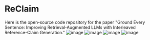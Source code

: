 # ReClaim
Here is the open-source code repository for the paper "Ground Every Sentence: Improving Retrieval-Augmented LLMs with Interleaved Reference-Claim Generation."
![image](https://github.com/user-attachments/assets/5174d348-9454-4500-9fef-42c656af8425)
![image](https://github.com/user-attachments/assets/ebee1835-dca3-4dd2-8ba6-8bfd540ed825)
![image](https://github.com/user-attachments/assets/88a8216f-9c26-4f54-9636-8d20a095852d)
![image](https://github.com/user-attachments/assets/7f4d35ac-3757-4021-973e-129defd7b13f)
